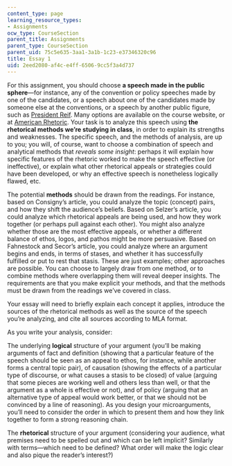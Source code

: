 ```yaml
---
content_type: page
learning_resource_types:
- Assignments
ocw_type: CourseSection
parent_title: Assignments
parent_type: CourseSection
parent_uid: 75c5e635-3aa1-3a1b-1c23-e37346320c96
title: Essay 1
uid: 2eed2080-af4c-e4ff-6506-9cc5f3a4d737
---
```


For this assignment, you should choose **a speech made in the public sphere**—for instance, any of the convention or policy speeches made by one of the candidates, or a speech about one of the candidates made by someone else at the conventions, or a speech by another public figure, such as [President Reif](http://president.mit.edu/biography). Many options are available on the course website, or at [American Rhetoric](http://www.americanrhetoric.com/). Your task is to analyze this speech using **the rhetorical methods we’re studying in class**, in order to explain its strengths and weaknesses. The specific speech, and the methods of analysis, are up to you; you will, of course, want to choose a combination of speech and analytical methods that _reveals some insight_: perhaps it will explain how specific features of the rhetoric worked to make the speech effective (or ineffective), or explain what other rhetorical appeals or strategies could have been developed, or why an effective speech is nonetheless logically flawed, etc.

The potential **methods** should be drawn from the readings. For instance, based on Consigny’s article, you could analyze the topic (concept) pairs, and how they shift the audience’s beliefs. Based on Selzer’s article, you could analyze which rhetorical appeals are being used, and how they work together (or perhaps pull against each other). You might also analyze whether those are the most effective appeals, or whether a different balance of ethos, logos, and pathos might be more persuasive. Based on Fahnestock and Secor’s article, you could analyze where an argument begins and ends, in terms of stases, and whether it has successfully fulfilled or put to rest that stasis. These are just examples; other approaches are possible. You can choose to largely draw from one method, or to combine methods where overlapping them will reveal deeper insights. The requirements are that you make explicit your methods, and that the methods must be drawn from the readings we’ve covered in class.

Your essay will need to briefly explain each concept it applies, introduce the sources of the rhetorical methods as well as the source of the speech you’re analyzing, and cite all sources according to MLA format.

As you write your analysis, consider:

The underlying **logical** structure of your argument (you’ll be making arguments of fact and definition (showing that a particular feature of the speech should be seen as an appeal to ethos, for instance, while another forms a central topic pair), of causation (showing the effects of a particular type of discourse, or what causes a stasis to be closed) of value (arguing that some pieces are working well and others less than well, or that the argument as a whole is effective or not), and of policy (arguing that an alternative type of appeal would work better, or that we should not be convinced by a line of reasoning). As you design your microarguments, you’ll need to consider the order in which to present them and how they link together to form a strong reasoning chain.

The **rhetorical** structure of your argument (considering your audience, what premises need to be spelled out and which can be left implicit? Similarly with terms—which need to be defined? What order will make the logic clear and also pique the reader’s interest?)